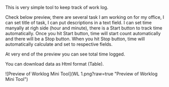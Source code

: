 This is very simple tool to keep track of work log.

Check below preview, there are several task I am working on for my office, I can set title of task, I can put descriptions in a text field.
I can set time manyally at righ side (hour and minute), there is a Start button to track time automatically.
Once you hit Start button, time will start count automatically and there will be a Stop button.
When you hit Stop button, time will automatically calculate and set to respective fields.

At very end of the preview you can see total time logged.

You can download data as Html format (Table).

![Preview of Worklog Mini Tool](WL 1.png?raw=true "Preview of Worklog Mini Tool")